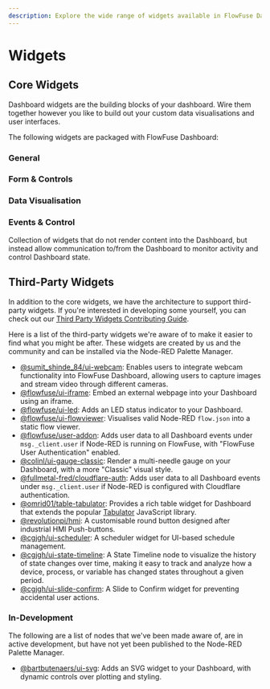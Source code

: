 ```yaml
---
description: Explore the wide range of widgets available in FlowFuse Dashboard to enhance your dashboard's interactivity.
---
```


<script setup>
    import { ref } from 'vue'
    import WidgetCard from '../components/WidgetCard.vue'
    import WidgetGrid from '../components/WidgetGrid.vue'

    const general = [{
        name: 'Audio',
        widget: 'ui-audio',
        image: '/images/node-examples/ui-audio.png',
        description: 'Adds a audio player to your dashboard.'
    }, {
        name: 'Button',
        widget: 'ui-button',
        image: '/images/node-examples/ui-button.png',
        description: 'Adds a clickable button to your dashboard.'
    }, {
        name: 'Markdown',
        widget: 'ui-markdown',
        image: '/images/node-examples/ui-markdown.png',
        description: 'Renders dynamic Markdown (including Mermaid Charts).'
    }, {
        name: 'Notification',
        widget: 'ui-notification',
        image: '/images/node-examples/ui-notification.png',
        description: 'Displays a message for a defined duration of time.'
    }, {
        name: 'Template',
        widget: 'ui-template',
        image: '/images/node-examples/ui-template.png',
        description: 'Renders custom templates on your dashboard.'
    }, {
        name: 'Text',
        widget: 'ui-text',
        image: '/images/node-examples/ui-text.png',
        description: 'Displays a non-editable text field on your dashboard.'
    }, {
        name: 'Spacer',
        widget: 'ui-spacer',
        description: 'Adds a simple spacer to your group.'
    }]

    const form = [{
        name: 'Dropdown',
        widget: 'ui-button',
        image: '/images/node-examples/ui-dropdown.png',
        description: 'Adds a clickable button to your dashboard.'
    }, {
        name: 'Form',
        widget: 'ui-form',
        image: '/images/node-examples/ui-form.png',
        description: 'Adds a clickable button to your dashboard.'
    }, {
        name: 'Radio Group',
        widget: 'ui-radio-group',
        image: '/images/node-examples/ui-radio.png',
        description: 'Adds a radio group to your dashboard.'
    }, {
        name: 'Slider',
        widget: 'ui-slider',
        image: '/images/node-examples/ui-slider.png',
        description: 'Adds a slider to your dashboard.'
    }, {
        name: 'Switch',
        widget: 'ui-switch',
        image: '/images/node-examples/ui-switch.png',
        description: 'Adds a clickable switch to your dashboard.'
    }, {
        name: 'Text Input',
        widget: 'ui-text-input',
        image: '/images/node-examples/ui-text-input.png',
        description: 'Adds a text input to your dashboard.'
    }]

    const data = [{
        name: 'Chart',
        widget: 'ui-chart',
        image: '/images/node-examples/ui-chart-line.png',
        description: 'Adds a chart to your dashboard.'
    }, {
        name: 'Progress',
        widget: 'ui-progress',
        image: '/images/node-examples/ui-progress.png',
        description: 'Displays a progress bar to show completion status.'
    }, {
        name: 'Table',
        widget: 'ui-table',
        image: '/images/node-examples/ui-table.png',
        description: 'Adds a table to your dashboard.'
    }]
    const events = [{
        name: 'Event',
        widget: 'ui-event',
        description: 'Monitors for events in the Dashboard and emits accordingly.'
    }]
    const widgets = ref({
        general,
        form,
        data,
        events
    })
</script>

# Widgets

## Core Widgets

Dashboard widgets are the building blocks of your dashboard. Wire them together however you like to build out your custom data visualisations and user interfaces.

The following widgets are packaged with FlowFuse Dashboard:

### General

<WidgetGrid>
    <WidgetCard v-for="widget in widgets.general" :widget="widget"></WidgetCard>
</WidgetGrid>

### Form & Controls

<WidgetGrid>
    <WidgetCard v-for="widget in widgets.form" :widget="widget"></WidgetCard>
</WidgetGrid>

### Data Visualisation

<WidgetGrid>
    <WidgetCard v-for="widget in widgets.data" :widget="widget"></WidgetCard>
</WidgetGrid>

### Events & Control

Collection of widgets that do not render content into the Dashboard, but instead allow communication to/from the Dashboard to monitor activity and control Dashboard state.

<WidgetGrid>
    <WidgetCard v-for="widget in widgets.events" :widget="widget"></WidgetCard>
</WidgetGrid>

## Third-Party Widgets

In addition to the core widgets, we have the architecture to support third-party widgets. If you're interested in developing some yourself, you can check out our [Third Party Widgets Contributing Guide](../contributing/widgets/third-party.md).

Here is a list of the third-party widgets we're aware of to make it easier to find what you might be after. These widgets are created by us and the community and can be installed via the Node-RED Palette Manager.

- [@sumit_shinde_84/ui-webcam](https://flows.nodered.org/node/@sumit_shinde_84/node-red-dashboard-2-ui-webcam): Enables users to integrate webcam functionality into FlowFuse Dashboard, allowing users to capture images and stream video through different cameras.
- [@flowfuse/ui-iframe](https://flows.nodered.org/node/@flowfuse/node-red-dashboard-2-ui-iframe): Embed an external webpage into your Dashboard using an iframe.
- [@flowfuse/ui-led](https://flows.nodered.org/node/@flowfuse/node-red-dashboard-2-ui-led): Adds an LED status indicator to your Dashboard.
- [@flowfuse/ui-flowviewer](https://flows.nodered.org/node/@flowfuse/node-red-dashboard-2-ui-flowviewer): Visualises valid Node-RED `flow.json` into a static flow viewer.
- [@flowfuse/user-addon](https://flows.nodered.org/node/@flowfuse/node-red-dashboard-2-user-addon): Adds user data to all Dashboard events under `msg._client.user` if Node-RED is running on FlowFuse, with "FlowFuse User Authentication" enabled.
- [@colinl/ui-gauge-classic](https://flows.nodered.org/node/@colinl/node-red-dashboard-2-ui-gauge-classic): Render a multi-needle gauge on your Dashboard, with a more "Classic" visual style.
- [@fullmetal-fred/cloudflare-auth](https://flows.nodered.org/node/@fullmetal-fred/node-red-dashboard-2-cloudflare-auth): Adds user data to all Dashboard events under `msg._client.user` if Node-RED is configured with Cloudflare authentication.
- [@omrid01/table-tabulator](https://flows.nodered.org/node/@omrid01/node-red-dashboard-2-table-tabulator): Provides a rich table widget for Dashboard that extends the popular [Tabulator](http://tabulator.info/) JavaScript library.
- [@revolutionpi/hmi](https://flows.nodered.org/node/@revolutionpi/node-red-dashboard-2-hmi): A customisable round button designed after industrial HMI Push-buttons.
- [@cgjgh/ui-scheduler](https://flows.nodered.org/node/@cgjgh/node-red-dashboard-2-ui-scheduler): A scheduler widget for UI-based schedule management.
- [@cgjgh/ui-state-timeline](https://flows.nodered.org/node/@cgjgh/node-red-dashboard-2-ui-state-timeline): A State Timeline node to visualize the history of state changes over time, making it easy to track and analyze how a device, process, or variable has changed states throughout a given period.
- [@cgjgh/ui-slide-confirm](https://flows.nodered.org/node/@cgjgh/node-red-dashboard-2-ui-slide-confirm): A Slide to Confirm widget for preventing accidental user actions.

### In-Development

The following are a list of nodes that we've been made aware of, are in active development, but have not yet been published to the Node-RED Palette Manager.

- [@bartbutenaers/ui-svg](https://github.com/bartbutenaers/node-red-dashboard-2-ui-svg/tree/master): Adds an SVG widget to your Dashboard, with dynamic controls over plotting and styling.
